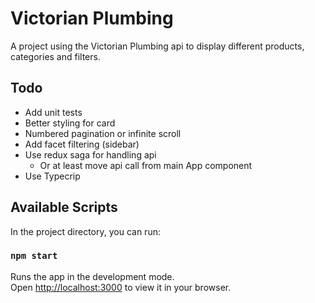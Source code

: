 # Victorian Plumbing

A project using the Victorian Plumbing api to display different products, categories and filters.

## Todo
- Add unit tests
- Better styling for card
- Numbered pagination or infinite scroll
- Add facet filtering (sidebar)
- Use redux saga for handling api
	- Or at least move api call from main App component
- Use Typecrip

## Available Scripts

In the project directory, you can run:

### `npm start`

Runs the app in the development mode.\
Open [http://localhost:3000](http://localhost:3000) to view it in your browser.
